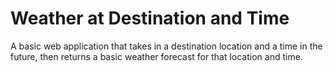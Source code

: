 # Weather at Destination and Time
A basic web application that takes in a destination location and a time in the future, then returns a basic weather forecast for that location and time.
